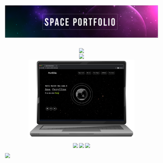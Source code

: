 <img src="https://github.com/devartes/Space-Portfolio-Website/blob/main/t%C3%ADtulo.png"><br>




<p align="center">
  <br>
  <a href="https://devartes-portfolio.vercel.app/"><img src="https://shields.io/badge/Link%20do%20portf%C3%B3lio-clique%20aqui-black?logo=github&style=for-the-badge"></a>
  <br>
  <a href="#">
    <img src="https://shields.io/badge/Preview-black?logo=github&style=for-the-badge">
  </a>
  <br>
  <img src="https://github.com/devartes/Space-Portfolio-Website/blob/main/pc.svg" width="350"><br>
</p> 

  <p align="center">
  <img src="https://img.shields.io/badge/HTML5-E34F26?style=for-the-badge&logo=html5&logoColor=white">
  <img src="https://img.shields.io/badge/CSS3-1572B6?style=for-the-badge&logo=css3&logoColor=white">
  <img src="https://img.shields.io/badge/JavaScript-323330?style=for-the-badge&logo=javascript&logoColor=F7DF1E">
  </p>
  
  <p align="left">
  <img src="https://github.com/devartes/Space-Portfolio-Website/blob/main/portfolio.gif" width="400"><br>
  </p>
